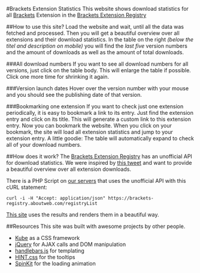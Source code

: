 #Brackets Extension Statistics
This website shows download statistics for all [Brackets](http://brackets.io/) Extension in the [Brackets Extension Registry](https://brackets-registry.aboutweb.com/)

##How to use this site?
Load the website and wait, until all the data was fetched and processed. Then you will get a beautiful overview over all extensions and their download statistics. In the table on the right *(below the titel and description on mobile)* you will find the *last five* version numbers and the amount of downloads as well as the amount of total downloads.

###All download numbers
If you want to see all download numbers for all versions, just click on the table body. This will enlarge the table if possible. Click one more time for shrinking it again.

###Version launch dates
Hover over the version number with your mouse and you should see the publishing date of that version.

###Bookmarking one extension
If you want to check just one extension periodically, it is easy to bookmark a link to its entry. Just find the extension entry and click on its title. This will generate a custom link to this extension entry. Now you can bookmark the website. When you click on your bookmark, the site will load all extension statistics and jump to your extension entry. A little goodie: The table will automatically expand to check all of your download numbers.

##How does it work?
The [Brackets Extension Registry](https://brackets-registry.aboutweb.com/) has an unofficial API for download statistics. We were inspired by [this tweet](https://twitter.com/brktsextensions/status/481858349642682368) and want to provide a beautiful overview over all extension downloads.

There is a PHP Script on [our servers](http://wikunia.de) that uses the unofficial API with this cURL statement:

```curl -i -H "Accept: application/json" https://brackets-registry.aboutweb.com/registryList```

[This site](http://konstantinkobs.github.io/BracketsExtensionStats/) uses the results and renders them in a beautiful way.

##Resources
This site was built with awesome projects by other people.

- [Kube](http://imperavi.com/kube/) as a CSS framework
- [jQuery](http://jquery.com/) for AJAX calls and DOM manipulation
- [handlebars.js](http://handlebarsjs.com/) for templating
- [HINT.css](http://kushagragour.in/lab/hint/) for the tooltips
- [SpinKit](https://github.com/tobiasahlin/SpinKit) for the loading animation